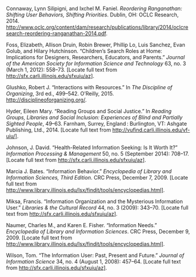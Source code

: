 Connaway, Lynn Silipigni, and Ixchel M. Faniel. *Reordering Ranganathan:
Shifting User Behaviors, Shifting Priorities*. Dublin, OH: OCLC
Research, 2014.
http://www.oclc.org/content/dam/research/publications/library/2014/oclcresearch-reordering-ranganathan-2014.pdf.

Foss, Elizabeth, Allison Druin, Robin Brewer, Phillip Lo, Luis Sanchez,
Evan Golub, and Hilary Hutchinson. “Children’s Search Roles at Home:
Implications for Designers, Researchers, Educators, and Parents.”
*Journal of the American Society for Information Science and Technology*
63, no. 3 (March 1, 2012): 558–73. [Locate full text from
http://sfx.carli.illinois.edu/sfxuiu/az].

Glushko, Robert J. “Interactions with Resources.” In *The Discipline of
Organizing*, 3rd ed., 499–542. O’Reilly, 2015.
http://disciplineoforganizing.org/.

Hyder, Eileen Mary. “Reading Groups and Social Justice.” In *Reading
Groups, Libraries and Social Inclusion: Experiences of Blind and
Partially Sighted People*, 49–63. Farnham, Surrey, England : Burlington,
VT: Ashgate Publishing, Ltd., 2014. [Locate full text from
http://vufind.carli.illinois.edu/vf-uiu/].

Johnson, J. David. “Health-Related Information Seeking: Is It Worth It?”
*Information Processing & Management* 50, no. 5 (September 2014):
708–17. [Locate full text from http://sfx.carli.illinois.edu/sfxuiu/az].

Marcia J. Bates. “Information Behavior.” *Encyclopedia of Library and
Information Sciences, Third Edition*. CRC Press, December 7, 2009.
[Locate full text from
http://www.library.illinois.edu/lsx/findit/tools/encyclopedias.html].

Miksa, Francis. “Information Organization and the Mysterious Information
User.” *Libraries & the Cultural Record* 44, no. 3 (2009): 343–70.
[Locate full text from http://sfx.carli.illinois.edu/sfxuiu/az].

Naumer, Charles M., and Karen E. Fisher. “Information Needs.”
*Encyclopedia of Library and Information Sciences*. CRC Press, December
9, 2009. [Locate full text from
http://www.library.illinois.edu/lsx/findit/tools/encyclopedias.html].

Wilson, Tom. “The Information User: Past, Present and Future.” *Journal
of Information Science* 34, no. 4 (August 1, 2008): 457–64. [Locate full
text from http://sfx.carli.illinois.edu/sfxuiu/az].


